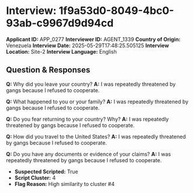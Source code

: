 # Interview: 1f9a53d0-8049-4bc0-93ab-c9967d9d94cd
**Applicant ID:** APP_0277
**Interviewer ID:** AGENT_1339
**Country of Origin:** Venezuela
**Interview Date:** 2025-05-29T17:48:25.505125
**Interview Location:** Site-2
**Interview Language:** English

## Question & Responses

**Q:** Why did you leave your country?
**A:** I was repeatedly threatened by gangs because I refused to cooperate.

**Q:** What happened to you or your family?
**A:** I was repeatedly threatened by gangs because I refused to cooperate.

**Q:** Do you fear returning to your country? Why?
**A:** I was repeatedly threatened by gangs because I refused to cooperate.

**Q:** How did you travel to the United States?
**A:** I was repeatedly threatened by gangs because I refused to cooperate.

**Q:** Do you have any documents or evidence of your claims?
**A:** I was repeatedly threatened by gangs because I refused to cooperate.

- **Suspected Scripted:** True
- **Script Cluster:** 4
- **Flag Reason:** High similarity to cluster #4